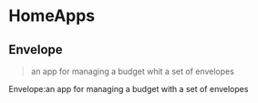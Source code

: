 # HomeApps

## Envelope
> an app for managing a budget whit a set of envelopes

Envelope:an app for managing a budget with a set of envelopes
